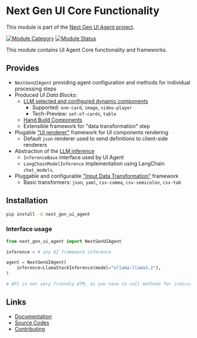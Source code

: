 # Next Gen UI Core Functionality

This module is part of the [Next Gen UI Agent project](https://github.com/RedHat-UX/next-gen-ui-agent).

[![Module Category](https://img.shields.io/badge/Module%20Category-Core-blue)](https://github.com/RedHat-UX/next-gen-ui-agent)
[![Module Status](https://img.shields.io/badge/Module%20Status-Supported-green)](https://github.com/RedHat-UX/next-gen-ui-agent)

This module contains UI Agent Core functionality and frameworks.

## Provides

* `NextGenUIAgent` providing agent configuration and methods for individual processing steps
* Produced *UI Data Blocks*:
    * [LLM selected and configured dynamic components](https://redhat-ux.github.io/next-gen-ui-agent/guide/data_ui_blocks/dynamic_components/)
        * Supported: `one-card`, `image`, `video-player`
        * Tech-Preview: `set-of-cards`, `table`
    * [Hand Build Components](https://redhat-ux.github.io/next-gen-ui-agent/guide/data_ui_blocks/hand_build_components/)
    * Extensible framework for "data transformation" step
* Plugable ["UI renderer"](https://redhat-ux.github.io/next-gen-ui-agent/guide/renderer/implementing_serverside/) framework for UI components rendering
    * Default `json` renderer used to send definitions to client-side renderers
* Abstraction of the [LLM inference](https://redhat-ux.github.io/next-gen-ui-agent/guide/llm/)
    * `InferenceBase` interface used by UI Agent
    * `LangChainModelInference` implementation using LangChain `chat_models`.
* Pluggable and configurable ["Input Data Transformation"](https://redhat-ux.github.io/next-gen-ui-agent/guide/input_data/transformation/) framework
    * Basic transformers: `json`, `yaml`, `csv-comma`, `csv-semicolon`, `csv-tab`

## Installation

```sh
pip install -U next_gen_ui_agent
```

### Interface usage

```py
from next_gen_ui_agent import NextGenUIAgent

inference = # any AI framework inference

agent = NextGenUIAgent(
    inference=LlamaStackInference(model="ollama:llama3.2"),
)

# API is not very friendly ATM, as you have to call methods for individual processing steps. We plan to improve it iit the near future.

```

## Links

* [Documentation](https://redhat-ux.github.io/next-gen-ui-agent/guide/ai_apps_binding/pythonlib/)
* [Source Codes](https://github.com/RedHat-UX/next-gen-ui-agent/tree/main/libs/next_gen_ui_agent)
* [Contributing](https://redhat-ux.github.io/next-gen-ui-agent/development/contributing/)
